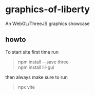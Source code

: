 # graphics-of-liberty
An WebGL/ThreeJS graphics showcase


## howto
To start site first time run <br>
>    npm install --save three <br>
npm install lil-gui    <br>

then always make sure to run
>    npx vite
